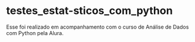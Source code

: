 # testes_estat-sticos_com_python
Esse foi realizado em acompanhamento com o curso de Análise de Dados com Python pela Alura.
